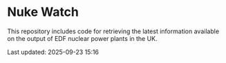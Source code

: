 # Nuke Watch

This repository includes code for retrieving the latest information available on the output of EDF nuclear power plants in the UK.

Last updated: 2025-09-23 15:16